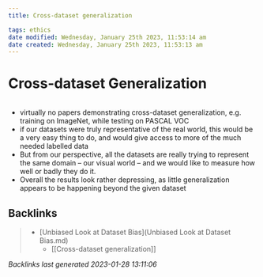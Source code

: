 ```yaml
---
title: Cross-dataset generalization

tags: ethics 
date modified: Wednesday, January 25th 2023, 11:53:14 am
date created: Wednesday, January 25th 2023, 11:53:13 am
---
```


# Cross-dataset Generalization
```toc
```

- virtually no papers demonstrating cross-dataset generalization, e.g. training on ImageNet, while testing on PASCAL VOC
- if our datasets were truly representative of the real world, this would be a very easy thing to do, and would give access to more of the much needed labelled data
- But from our perspective, all the datasets are really trying to represent the same domain – our visual world – and we would like to measure how well or badly they do it.
- Overall the results look rather depressing, as little generalization appears to be happening beyond the given dataset

## Backlinks

> - [Unbiased Look at Dataset Bias](Unbiased Look at Dataset Bias.md)
>   - [[Cross-dataset generalization]]

_Backlinks last generated 2023-01-28 13:11:06_
